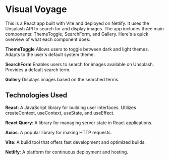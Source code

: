 # Visual Voyage

This is a React app built with Vite and deployed on Netlify. It uses the Unsplash API to search for and display images. The app includes three main components: ThemeToggle, SearchForm, and Gallery. Here's a quick overview of what each component does:

**ThemeToggle**
Allows users to toggle between dark and light themes.
Adapts to the user's default system theme.

**SearchForm**
Enables users to search for images available on Unsplash.
Provides a default search term.

**Gallery**
Displays images based on the searched terms.

## Technologies Used

**React**: A JavaScript library for building user interfaces.
Utilizes createContext, useContext, useState, and useEffect.

**React Query**: A library for managing server state in React applications.

**Axios**: A popular library for making HTTP requests.

**Vite**: A build tool that offers fast development and optimized builds.

**Netlify**: A platform for continuous deployment and hosting.

